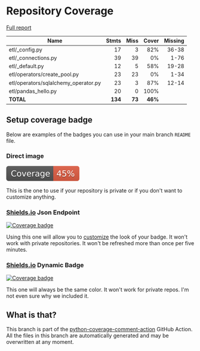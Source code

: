 # Repository Coverage

[Full report](https://htmlpreview.github.io/?https://github.com/andgineer/airflow/blob/python-coverage-comment-action-data/htmlcov/index.html)

| Name                                  |    Stmts |     Miss |   Cover |   Missing |
|-------------------------------------- | -------: | -------: | ------: | --------: |
| etl/\_config.py                       |       17 |        3 |     82% |     36-38 |
| etl/\_connections.py                  |       39 |       39 |      0% |      1-76 |
| etl/\_default.py                      |       12 |        5 |     58% |     19-28 |
| etl/operators/create\_pool.py         |       23 |       23 |      0% |      1-34 |
| etl/operators/sqlalchemy\_operator.py |       23 |        3 |     87% |     12-14 |
| etl/pandas\_hello.py                  |       20 |        0 |    100% |           |
|                             **TOTAL** |  **134** |   **73** | **46%** |           |


## Setup coverage badge

Below are examples of the badges you can use in your main branch `README` file.

### Direct image

[![Coverage badge](https://raw.githubusercontent.com/andgineer/airflow/python-coverage-comment-action-data/badge.svg)](https://htmlpreview.github.io/?https://github.com/andgineer/airflow/blob/python-coverage-comment-action-data/htmlcov/index.html)

This is the one to use if your repository is private or if you don't want to customize anything.

### [Shields.io](https://shields.io) Json Endpoint

[![Coverage badge](https://img.shields.io/endpoint?url=https://raw.githubusercontent.com/andgineer/airflow/python-coverage-comment-action-data/endpoint.json)](https://htmlpreview.github.io/?https://github.com/andgineer/airflow/blob/python-coverage-comment-action-data/htmlcov/index.html)

Using this one will allow you to [customize](https://shields.io/endpoint) the look of your badge.
It won't work with private repositories. It won't be refreshed more than once per five minutes.

### [Shields.io](https://shields.io) Dynamic Badge

[![Coverage badge](https://img.shields.io/badge/dynamic/json?color=brightgreen&label=coverage&query=%24.message&url=https%3A%2F%2Fraw.githubusercontent.com%2Fandgineer%2Fairflow%2Fpython-coverage-comment-action-data%2Fendpoint.json)](https://htmlpreview.github.io/?https://github.com/andgineer/airflow/blob/python-coverage-comment-action-data/htmlcov/index.html)

This one will always be the same color. It won't work for private repos. I'm not even sure why we included it.

## What is that?

This branch is part of the
[python-coverage-comment-action](https://github.com/marketplace/actions/python-coverage-comment)
GitHub Action. All the files in this branch are automatically generated and may be
overwritten at any moment.